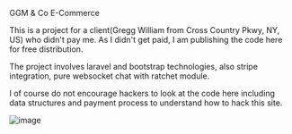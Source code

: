 GGM & Co E-Commerce

This is a project for a client(Gregg William from Cross Country Pkwy, NY, US) who didn't pay me. As I didn't get paid, I am publishing the code here for free distribution.

The project involves laravel and bootstrap technologies, also stripe integration, pure websocket chat with ratchet module.

I of course do not encourage hackers to look at the code here including data structures and payment process to understand how to hack this site.

![image](https://user-images.githubusercontent.com/101313445/202754546-55979414-03a0-4892-9c60-bd6e04efa1ae.png)

